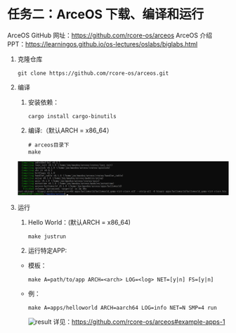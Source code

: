 # 任务二：ArceOS 下载、编译和运行

ArceOS GitHub 网址：<https://github.com/rcore-os/arceos>
ArceOS 介绍 PPT：<https://learningos.github.io/os-lectures/oslabs/biglabs.html>

1. 克隆仓库

    ```shell
    git clone https://github.com/rcore-os/arceos.git
    ```

2. 编译
     1. 安装依赖：

        ```shell
        cargo install cargo-binutils
        ```

     2. 编译:（默认ARCH = x86_64）

        ```shell
        # arceos目录下
        make
        ```

      ![result](assert/task1.2.1.png)

3. 运行
   1. Hello World：(默认ARCH = x86_64)

        ```shell
        make justrun
        ```

   2. 运行特定APP:
    - 模板：

        ```shell
        make A=path/to/app ARCH=<arch> LOG=<log> NET=[y|n] FS=[y|n]
        ```

    - 例：

        ```shell
        make A=apps/helloworld ARCH=aarch64 LOG=info NET=N SMP=4 run
        ```

        ![result](assert/task1.2.2.png)
        详见：<https://github.com/rcore-os/arceos#example-apps-1>
